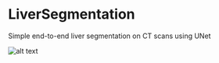 # LiverSegmentation
 
Simple end-to-end liver segmentation on CT scans using UNet

![alt text](https://raw.githubusercontent.com/rekalantar/LiverSegmentation/master/Segmentation_examples.png)
